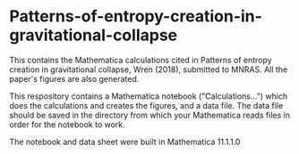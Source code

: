 # Patterns-of-entropy-creation-in-gravitational-collapse
This contains the Mathematica calculations cited in Patterns of entropy creation in gravitational collapse, Wren (2018), submitted to MNRAS. All the paper's figures are also generated.

This respository contains a Mathematica notebook ("Calculations...") which does the calculations and creates the figures, and a data file. The data file should be saved in the directory from which your Mathematica reads files in order for the notebook to work.

The notebook and data sheet were built in Mathematica 11.1.1.0
